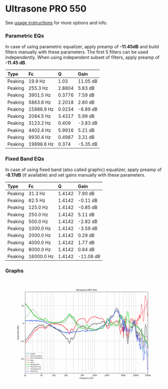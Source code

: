 # Ultrasone PRO 550
See [usage instructions](https://github.com/jaakkopasanen/AutoEq#usage) for more options and info.

### Parametric EQs
In case of using parametric equalizer, apply preamp of **-11.45dB** and build filters manually
with these parameters. The first 5 filters can be used independently.
When using independent subset of filters, apply preamp of **-11.45 dB**.

| Type    | Fc         |      Q | Gain     |
|:--------|:-----------|:-------|:---------|
| Peaking | 19.9 Hz    | 1.03   | 11.05 dB |
| Peaking | 255.3 Hz   | 2.8804 | 5.83 dB  |
| Peaking | 3901.5 Hz  | 0.3776 | 7.59 dB  |
| Peaking | 5863.6 Hz  | 2.2018 | 2.80 dB  |
| Peaking | 15886.9 Hz | 0.0234 | -6.89 dB |
| Peaking | 2084.5 Hz  | 3.4317 | 5.99 dB  |
| Peaking | 3123.2 Hz  | 0.409  | -3.83 dB |
| Peaking | 4402.4 Hz  | 5.9916 | 5.21 dB  |
| Peaking | 9930.4 Hz  | 0.4987 | 3.31 dB  |
| Peaking | 19898.6 Hz | 0.374  | -5.35 dB |

### Fixed Band EQs
In case of using fixed band (also called graphic) equalizer, apply preamp of **-8.17dB**
(if available) and set gains manually with these parameters.

| Type    | Fc         |      Q | Gain      |
|:--------|:-----------|:-------|:----------|
| Peaking | 31.3 Hz    | 1.4142 | 7.90 dB   |
| Peaking | 62.5 Hz    | 1.4142 | -0.11 dB  |
| Peaking | 125.0 Hz   | 1.4142 | -0.85 dB  |
| Peaking | 250.0 Hz   | 1.4142 | 5.11 dB   |
| Peaking | 500.0 Hz   | 1.4142 | -2.82 dB  |
| Peaking | 1000.0 Hz  | 1.4142 | -3.59 dB  |
| Peaking | 2000.0 Hz  | 1.4142 | 0.29 dB   |
| Peaking | 4000.0 Hz  | 1.4142 | 1.77 dB   |
| Peaking | 8000.0 Hz  | 1.4142 | 0.84 dB   |
| Peaking | 16000.0 Hz | 1.4142 | -11.08 dB |

### Graphs
![](./Ultrasone%20PRO%20550.png)